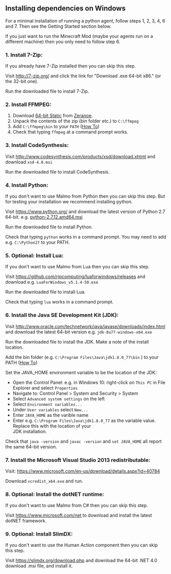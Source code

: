 ## Installing dependencies on Windows ##

For a minimal installation of running a python agent, follow steps 1, 2, 3, 4, 6 and 7. Then see the Getting Started section below.

If you just want to run the Minecraft Mod (maybe your agents run on a different machine) then you only need to follow step 6.

### 1. Install 7-Zip: ###

If you already have 7-Zip installed then you can skip this step.

Visit http://7-zip.org/ and click the link for "Download .exe 64-bit x86." (or the 32-bit one).

Run the downloaded file to install 7-Zip.

### 2. Install FFMPEG: ###

1. Download [64-bit Static](http://ffmpeg.zeranoe.com/builds/win64/static/ffmpeg-latest-win64-static.7z) from [Zeranoe](http://ffmpeg.zeranoe.com/builds/).
2. Unpack the contents of the zip (bin folder etc.) to `C:\ffmpeg`
3. Add `C:\ffmpeg\bin` to your `PATH` ([How To](https://support.microsoft.com/en-us/kb/310519))
4. Check that typing `ffmpeg` at a command prompt works.

### 3. Install CodeSynthesis: ###

Visit http://www.codesynthesis.com/products/xsd/download.xhtml and download `xsd-4.0.msi`

Run the downloaded file to install CodeSynthesis.

### 4. Install Python: ###

If you don't want to use Malmo from Python then you can skip this step. But for testing your installation we recommend installing python.

Visit https://www.python.org/ and download the latest version of Python 2.7 64-bit. e.g. [python-2.7.12.amd64.msi](https://www.python.org/ftp/python/2.7.12/python-2.7.12.amd64.msi)

Run the downloaded file to install Python.

Check that typing `python` works in a command prompt. You may need to add e.g. `C:\Python27` to your PATH.

### 5. Optional: Install Lua: ###

If you don't want to use Malmo from Lua then you can skip this step.

Visit https://github.com/rjpcomputing/luaforwindows/releases and download e.g. `LuaForWindows_v5.1.4-50.exe`

Run the downloaded file to install Lua.

Check that typing `lua` works in a command prompt.

### 6. Install the Java SE Development Kit (JDK): ###

Visit http://www.oracle.com/technetwork/java/javase/downloads/index.html and download the latest 64-bit version 
e.g. `jdk-8u77-windows-x64.exe`

Run the downloaded file to install the JDK. Make a note of the install location.

Add the bin folder (e.g. `C:\Program Files\Java\jdk1.8.0_77\bin` ) to your PATH ([How To](https://support.microsoft.com/en-us/kb/310519))

Set the JAVA_HOME environment variable to be the location of the JDK:

  * Open the Control Panel: e.g. in Windows 10: right-click on `This PC` in File Explorer and select `Properties`
  * Navigate to: Control Panel > System and Security > System
  * Select `Advanced system settings` on the left
  * Select `Environment variables...`
  * Under `User variables` select `New...`
  * Enter `JAVA_HOME` as the varible name
  * Enter e.g. `C:\Program Files\Java\jdk1.8.0_77` as the variable value. Replace this with the location of your  
    JDK installation.
  
Check that `java -version` and `javac -version` and `set JAVA_HOME` all report the same 64-bit version.
 
### 7. Install the Microsoft Visual Studio 2013 redistributable: ###

Visit: https://www.microsoft.com/en-us/download/details.aspx?id=40784

Download `vcredist_x64.exe` and run.

### 8. Optional: Install the dotNET runtime: ###

If you don't want to use Malmo from C# then you can skip this step.

Visit https://www.microsoft.com/net to download and install the latest dotNET framework.

### 9. Optional: Install SlimDX: ###

If you don't want to use the Human Action component then you can skip this step.

Visit https://slimdx.org/download.php and download the 64-bit .NET 4.0 download .msi file, and install it.

